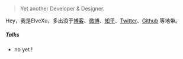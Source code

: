 

> Yet another Developer & Designer.  


Hey，我是ElveXu，多出没于[博客](https://misselvexu.github.io)、[微博](weibo.com/huxpro)、[知乎](https://www.zhihu.com/misselvexu)、[Twitter](https://twitter.com/ytuaebi/)、[Github](http://github.com/misselvexu) 等地带。

##### Talks

- no yet !


